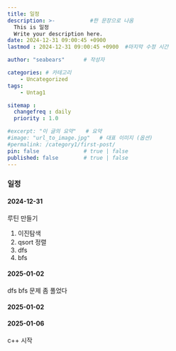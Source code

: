 ```yaml
---
title: 일정
description: >-           #한 문장으로 나옴
  This is 일정
  Write your description here.
date: 2024-12-31 09:00:45 +0900
lastmod : 2024-12-31 09:00:45 +0900  #마지막 수정 시간

author: "seabears"      # 작성자

categories: # 카테고리
    - Uncategorized  
tags: 
    - Untag1

sitemap :
  changefreq : daily
  priority : 1.0

#excerpt: "이 글의 요약"   # 요약
#image: "url_to_image.jpg"   # 대표 이미지 (옵션)
#permalink: /category1/first-post/
pin: false              # true | false
published: false        # true | false
---
```


### 일정

#### 2024-12-31
루틴 만들기

1. 이진탐색
2. qsort 정렬
2. dfs
3. bfs

#### 2025-01-02

dfs bfs 문제 좀 풀었다

#### 2025-01-02


#### 2025-01-06
c++ 시작
